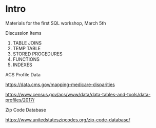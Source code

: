 # Intro

Materials for the first SQL workshop, March 5th

Discussion Items
1. TABLE JOINS
2. TEMP TABLE
3. STORED PROCEDURES
4. FUNCTIONS
5. INDEXES

ACS Profile Data

https://data.cms.gov/mapping-medicare-disparities

https://www.census.gov/acs/www/data/data-tables-and-tools/data-profiles/2017/

Zip Code Database

https://www.unitedstateszipcodes.org/zip-code-database/
